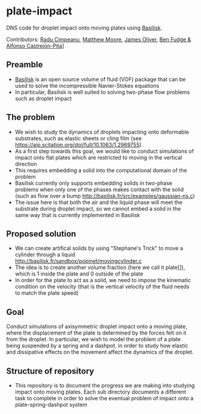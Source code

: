 # plate-impact
DNS code for droplet impact onto moving plates using [Basilisk](<http://basilisk.fr/>). 

Contributors: [Radu Cimpeanu](<https://warwick.ac.uk/fac/sci/maths/people/staff/cimpeanu/>), [Matthew Moore](<https://www.maths.ox.ac.uk/people/matthew.moore>), [James Oliver](<https://www.maths.ox.ac.uk/people/james.oliver>), [Ben Fudge & Alfonso Castrejón-Pita](<http://www2.eng.ox.ac.uk/fluidlab/members>)]

## Preamble
* [Basilisk](<http://basilisk.fr/>) is an open source volume of fluid (VOF) package that can be used to solve the incompressible Navier-Stokes equations
* In particular, Basilisk is well suited to solving two-phase flow problems such as droplet impact

## The problem
* We wish to study the dynamics of droplets impacting onto deformable substrates, such as elastic sheets or cling film (see https://aip.scitation.org/doi/full/10.1063/1.2969755).
* As a first step towards this goal, we would like to conduct simulations of impact onto flat plates which are restricted to moving in the vertical direction
* This requires embedding a solid into the computational domain of the problem
* Basilisk currently only supports embedding solids in two-phase problems when only one of the phases makes contact with the solid (such as flow over a bump http://basilisk.fr/src/examples/gaussian-ns.c)
* The issue here is that both the air and the liquid phase will meet the substrate during droplet impact, so we cannot embed a solid in the same way that is currently implemented in Basilisk

## Proposed solution
* We can create artifical solids by using "Stephane's Trick" to move a cylinder through a liquid http://basilisk.fr/sandbox/popinet/movingcylinder.c
* The idea is to create another volume fraction (here we call it plate[]), which is 1 inside the plate and 0 outside of the plate
* In order for the plate to act as a solid, we need to impose the kinematic condition on the velocity (that is the vertical velocity of the fluid needs to match the plate speed)

## Goal
Conduct simulations of axisymmetric droplet impact onto a moving plate, where the displacement of the plate is determined by the forces felt on it from the droplet. In particular, we wish to model the problem of a plate being suspended by a spring and a dashpot, in order to study how elastic and dissipative effects on the movement affect the dynamics of the droplet. 

## Structure of repository
* This repository is to document the progress we are making into studying impact onto moving plates. Each sub directory documents a different task to complete in order to solve the eventual problem of impact onto a plate-spring-dashpot system